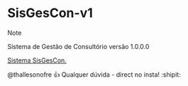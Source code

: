 # SisGesCon-v1

> [!NOTE]
> Sistema de Gestão de Consultório versão 1.0.0.0

[Sistema SisGesCon.](https://br.freepik.com/vetores-gratis/modern-cpu-collection-com-vista-isometrica_3271975.htm#query=svg&position=0&from_view=keyword&track=sph&uuid=e1be2a8b-4bb7-4967-b293-fa2a97a33e32)



@thallesonofre :+1: Qualquer dúvida - direct no insta! :shipit:
